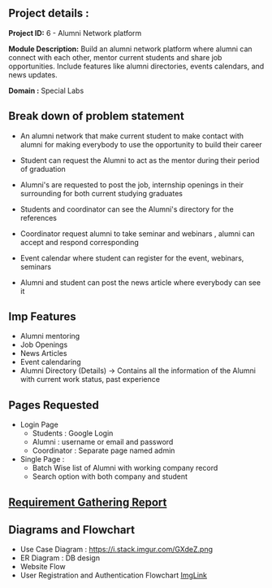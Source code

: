 
 
## Project details :
 
**Project ID:** 6 - Alumni Network platform

**Module Description:** Build an alumni network platform where alumni can connect with each other, mentor current students and share job opportunities. Include features like alumni directories, events calendars, and news updates.

**Domain :** Special Labs
## Break down of problem statement 

- An alumni network that make current student to make contact with alumni for making everybody to use the opportunity to build their career 
    
- Student can request the Alumni to act as the mentor during their period of graduation
    
- Alumni's are requested to post the job, internship openings in their surrounding for both current studying graduates
    
- Students and coordinator can see the Alumni's directory for the references
    
- Coordinator request alumni to take seminar and webinars , alumni can accept and respond corresponding
    
- Event calendar where student can register for the event, webinars, seminars
    
- Alumni and student can post the news article where everybody can see it
  
## Imp Features

- Alumni mentoring
- Job Openings
- News Articles
- Event calendaring
- Alumni Directory (Details) → Contains all the information of the Alumni with current work status, past experience

## Pages Requested 

- Login Page
    - Students : Google Login
    - Alumni : username or email and password
    - Coordinator : Separate page named admin
- Single Page : 
    - Batch Wise list of Alumni with working company record
    - Search option with both company and student

## [Requirement Gathering Report](https://docs.google.com/document/d/1YazCkWFGxgDThvjEoRTitwMpLsZVa4RSE58Gpupquf0/edit?usp=sharing)
## Diagrams and Flowchart 

- Use Case Diagram : https://i.stack.imgur.com/GXdeZ.png
- ER Diagram : DB design
- Website Flow 
- User Registration and Authentication Flowchart [ImgLink](https://cdn-proxy.slickplan.com/wp-content/uploads/2021/07/login_process_flow_chart_template.png)
